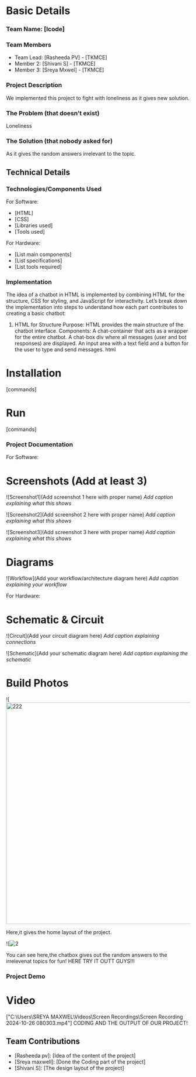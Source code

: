 # Basic Details
### Team Name: [Icode]


### Team Members
- Team Lead: [Rasheeda PV] - [TKMCE]
- Member 2: [Shivani S] - [TKMCE]
- Member 3: [Sreya Mxwel] - [TKMCE]

### Project Description
We implemented this project to fight with loneliness as it gives new solution.

### The Problem (that doesn't exist)
Loneliness

### The Solution (that nobody asked for)
As it gives the random answers irrelevant to the topic.

## Technical Details
### Technologies/Components Used
For Software:
- [HTML]
- [CSS]
- [Libraries used]
- [Tools used]

For Hardware:
- [List main components]
- [List specifications]
- [List tools required]

### Implementation
The idea of a chatbot in HTML is implemented by combining HTML for the structure, CSS for styling, and JavaScript for interactivity. Let’s break down the implementation into steps to understand how each part contributes to creating a basic chatbot:

1. HTML for Structure
Purpose: HTML provides the main structure of the chatbot interface.
Components:
A chat-container that acts as a wrapper for the entire chatbot.
A chat-box div where all messages (user and bot responses) are displayed.
An input area with a text field and a button for the user to type and send messages.
html
# Installation
[commands]

# Run
[commands]

### Project Documentation
For Software:

# Screenshots (Add at least 3)
![Screenshot1](Add screenshot 1 here with proper name)
*Add caption explaining what this shows*

![Screenshot2](Add screenshot 2 here with proper name)
*Add caption explaining what this shows*

![Screenshot3](Add screenshot 3 here with proper name)
*Add caption explaining what this shows*

# Diagrams
![Workflow](Add your workflow/architecture diagram here)
*Add caption explaining your workflow*

For Hardware:

# Schematic & Circuit
![Circuit](Add your circuit diagram here)
*Add caption explaining connections*

![Schematic](Add your schematic diagram here)
*Add caption explaining the schematic*

# Build Photos
![<img width="605" alt="222" src="https://github.com/user-attachments/assets/366a908e-bb7b-4f28-a74e-fb13a249ead1">

Here,it gives the home layout of the project.

![![2](https://github.com/user-attachments/assets/edcf9340-4e44-4281-bee3-6bf2c6d25088)


You can see here,the chatbox gives out the random answers to the irrelevenat topics for fun! HERE TRY IT OUTT GUYS!!!

### Project Demo
# Video
["C:\Users\SREYA MAXWEL\Videos\Screen Recordings\Screen Recording 2024-10-26 080303.mp4"]
CODING AND THE OUTPUT OF OUR PROJECT!



## Team Contributions
- [Rasheeda pv]: [Idea of the content of the project]
- [Sreya maxwell]: [Done the Coding part of the project]
- [Shivani S]: [The design layout of the project]
